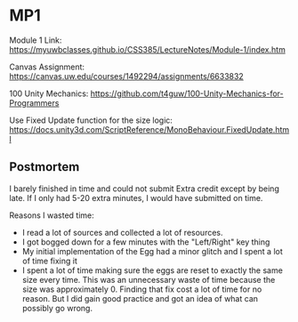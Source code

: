 # MP1

Module 1 Link: https://myuwbclasses.github.io/CSS385/LectureNotes/Module-1/index.htm

Canvas Assignment: https://canvas.uw.edu/courses/1492294/assignments/6633832

100 Unity Mechanics: https://github.com/t4guw/100-Unity-Mechanics-for-Programmers

Use Fixed Update function for the size logic: https://docs.unity3d.com/ScriptReference/MonoBehaviour.FixedUpdate.html



## Postmortem

I barely finished in time and could not submit Extra credit except by being late. If I only had 5-20 extra minutes, I would have submitted on time.

Reasons I wasted time:

- I read a lot of sources and collected a lot of resources.
- I got bogged down for a few minutes with the "Left/Right" key thing
- My initial implementation of the Egg had a minor glitch and I spent a lot of time fixing it
- I spent a lot of time making sure the eggs are reset to exactly the same size every time. This was an unnecessary waste of time because the size was approximately 0. Finding that fix cost a lot of time for no reason. But I did gain good practice and got an idea of what can possibly go wrong.